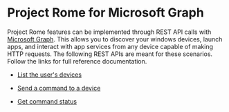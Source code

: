 # Project Rome for Microsoft Graph

Project Rome features can be implemented through REST API calls with [Microsoft Graph](http://graph.microsoft.com). This allows you to discover your windows devices, launch apps, and interact with app services from any device capable of making HTTP requests. The following REST APIs are meant for these scenarios. Follow the links for full reference documentation.

* [List the user's devices](https://developer.microsoft.com/en-us/graph/docs/api-reference/beta/api/user_list_devices)

* [Send a command to a device](https://developer.microsoft.com/en-us/graph/docs/api-reference/beta/api/send_device_command)

* [Get command status](https://developer.microsoft.com/en-us/graph/docs/api-reference/beta/api/get_device_command_status)
